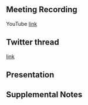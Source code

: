## Meeting Recording

YouTube [link](https://www.youtube.com/watch?v=2BIJmgWkJGg)

## Twitter thread

[link](https://twitter.com/Orthogonal_Lab/status/1451980114238001153)

## Presentation


## Supplemental Notes
